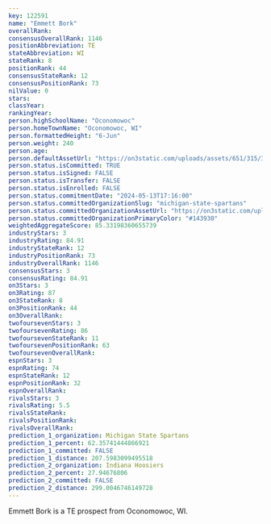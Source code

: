 ```yaml
---
key: 122591
name: "Emmett Bork"
overallRank: 
consensusOverallRank: 1146
positionAbbreviation: TE
stateAbbreviation: WI
stateRank: 8
positionRank: 44
consensusStateRank: 12
consensusPositionRank: 73
nilValue: 0
stars: 
classYear: 
rankingYear: 
person.highSchoolName: "Oconomowoc"
person.homeTownName: "Oconomowoc, WI"
person.formattedHeight: "6-Jun"
person.weight: 240
person.age: 
person.defaultAssetUrl: "https://on3static.com/uploads/assets/651/315/315651.png"
person.status.isCommitted: TRUE
person.status.isSigned: FALSE
person.status.isTransfer: FALSE
person.status.isEnrolled: FALSE
person.status.commitmentDate: "2024-05-13T17:16:00"
person.status.committedOrganizationSlug: "michigan-state-spartans"
person.status.committedOrganizationAssetUrl: "https://on3static.com/uploads/assets/37/150/150037.svg"
person.status.committedOrganizationPrimaryColor: "#143930"
weightedAggregateScore: 85.33198360655739
industryStars: 3
industryRating: 84.91
industryStateRank: 12
industryPositionRank: 73
industryOverallRank: 1146
consensusStars: 3
consensusRating: 84.91
on3Stars: 3
on3Rating: 87
on3StateRank: 8
on3PositionRank: 44
on3OverallRank: 
twofoursevenStars: 3
twofoursevenRating: 86
twofoursevenStateRank: 11
twofoursevenPositionRank: 63
twofoursevenOverallRank: 
espnStars: 3
espnRating: 74
espnStateRank: 12
espnPositionRank: 32
espnOverallRank: 
rivalsStars: 3
rivalsRating: 5.5
rivalsStateRank: 
rivalsPositionRank: 
rivalsOverallRank: 
prediction_1_organization: Michigan State Spartans
prediction_1_percent: 62.35741444866921
prediction_1_committed: FALSE
prediction_1_distance: 207.5983099495518
prediction_2_organization: Indiana Hoosiers
prediction_2_percent: 27.94676806
prediction_2_committed: FALSE
prediction_2_distance: 299.0046746149728
---
```

Emmett Bork is a TE prospect from Oconomowoc, WI.